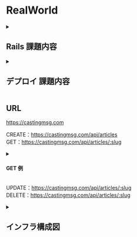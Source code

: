 # RealWorld

<details>

<summary><h2>Rails 課題内容</h2></summary>

ステップ1まで実装。

（原文ママ）

ブログプラットフォームを作る [RealWorld](https://github.com/gothinkster/realworld/tree/main) という OSS のプロジェクトがあります。

RealWorld は実世界と同じ機能を持つプラットフォームを作ることで、学習したいフレームワークの技術を習得することを目的としてたプロジェクトです。

ここでは、[RealWorld の バックエンドの API](https://realworld-docs.netlify.app/docs/specs/backend-specs/introduction) の仕様を満たす Rails API を作成します。

ステップ1とステップ2に分かれます。時間に余裕がない場合はステップ1に進んでください。時間に余裕がある場合はステップ2に進んでください。ステップ1を終えてからステップ2に進む設計にはなっていないため、最初にどちらに進むかを選択してください。

ステップ1は RealWorld の API の仕様を部分的に満たした API を作成します。具体的には、認証機能のない簡易バージョンの作成になります。

ステップ2は RealWorld の API の仕様を満たす API を作成します。認証機能付きのバージョンの作成になります。

基本的にはステップ2を進めていくことを想定していますが、時間に余裕がない場合はステップ1を進めてください。

[RealWorld のドキュメント](https://realworld-docs.netlify.app/docs/intro)  に目を通した上で、ステップに進んでください。

## ステップ1
RealWorld　の API のうち、次のエンドポイントを実装してください。

- [Create Article](https://realworld-docs.netlify.app/docs/specs/backend-specs/endpoints#create-article)
- [Get Article](https://realworld-docs.netlify.app/docs/specs/backend-specs/endpoints#get-article)
- [Update Article](https://realworld-docs.netlify.app/docs/specs/backend-specs/endpoints#update-article)
- [Delete Article](https://realworld-docs.netlify.app/docs/specs/backend-specs/endpoints#delete-article)

なお、Article に関わる要素のうち、認証機能及び著者、タグ、お気に入り(favorite) は実装しなくてよいものとします。

</details>


<details>

<summary><h2>デプロイ 課題内容</h2></summary>

（原文ママ）

RealWorld のバックエンドの API を AWS 上にデプロイしましょう。提出は RealWorld の GitHub リポジトリの URL を記載してください。

なお、本クエストは費用がかかるため、メンターからのフィードバック終了後に構築したものは削除することを推奨します。

## ステップ1

RealWorld のバックエンドの API を AWS 上にデプロイしてください。デプロイする際には、次の要件を満たすようにしてください。

- 各エンドポイントに対してリクエストを送ると、正しいレスポンスが返ってくること
- API サーバー (EC2 もしくは ECS) とデータベースサーバー (RDS) は別々に構築すること
- データベースサーバーは、API サーバーからのみアクセスできるようにすること
- 独自ドメインでアクセスできるようにすること
- SSL 化 (HTTPS 化) すること

デプロイできたら、RealWorld の GitHub リポジトリの README にデプロイした URL を記載してください。

なお、独自ドメインは追加取得すると費用がかかるため、今まで学習用に取得した独自ドメインがある場合は、
それを使いまわすと費用が少なくすみます。

## ステップ2

構築したシステムを、インフラ構成図 (AWS のアーキテクチャ図) として draw.io などを用いて描いてください。
描いたインフラ構成図は GitHub のリポジトリ の README もしくは documents ディレクトリにアップしてください。


</details>


<h2>URL</h2>

https://castingmsg.com

CREATE：https://castingmsg.com/api/articles  
GET：https://castingmsg.com/api/articles/:slug  


<details>

<summary><h4>GET 例</h4></summary>

["https://castingmsg.com/api/articles/how-to-train-your-dragon"](https://castingmsg.com/api/articles/how-to-train-your-dragon){:target="_blank"}

RAWデータで以下のレスポンスが表示されます。

```
{"article":{"slug":"how-to-train-your-dragon","title":"How to train your dragon",
"description":"Ever wonder how?","body":"You have to believe",
"createdAt":"2023-07-05T18:58:55.347Z","updatedAt":"2023-07-05T18:58:55.347Z"}}
```

</details>

UPDATE：https://castingmsg.com/api/articles/:slug  
DELETE：https://castingmsg.com/api/articles/:slug




<details>

<summary><h2>インフラ構成図</h2></summary>

![インフラ構成図](app/assets/images/infra.png)

</details>
